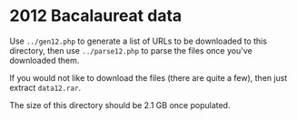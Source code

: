 # 2012 Bacalaureat data

Use `../gen12.php` to generate a list of URLs to be downloaded to this directory, then use `../parse12.php` to parse the files once you've downloaded them.

If you would not like to download the files (there are quite a few), then just extract `data12.rar`.

The size of this directory should be 2.1 GB once populated.